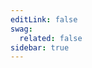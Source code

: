 ```yaml
---
editLink: false
swag:
  related: false
sidebar: true
---
```


<SwagLanding image="https://store.shopware.com/media/image/themes-illustration.png">
    <template #title>Automate, integrate & connect</template>
    <template #description></template>
    <template #ctas>
        <PageRef page="/resources/api/admin-api-reference.html" title="Admin API Quickstart" sub="Dive into the basics of authentication, privileges, reading and writing data, working with errors." />
    </template>
    <template #exposed>
        <SwagLandingCardList>
            <template #title>Starter guides</template>
            <template #description>
                The amount of topics to start with can be overwhelming. For that reason we have prepared a handful of step-by-step tutorials to follow along that make you familiar with some of our concepts:
            </template>
            <template #cards>
                <SwagLandingCard page="/docs/guides/plugins/apps/app-scripts/">
                    <template #title>App Scripts</template>
                    <template #description>Leverage App Scripts to customize the checkout or fetch additional data in your Storefront.</template>
                </SwagLandingCard>
                <SwagLandingCard page="/docs/guides/plugins/apps/app-scripts/">
                    <template #title>Custom Templates</template>
                    <template #description>Custom templates let you extend or modify the appearance of parts of your storefront.</template>
                </SwagLandingCard>
                <SwagLandingCard page="/docs/guides/plugins/apps/starter/starter-admin-extension.html">
                    <template #title>Admin Extensions</template>
                    <template #description>Build powerful modules for the admin panel using our new Admin Extension API.</template>
                </SwagLandingCard>
            </template>
        </SwagLandingCardList>
    </template>
</SwagLanding>